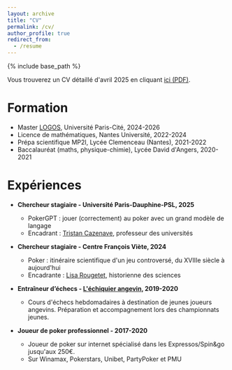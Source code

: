 ```yaml
---
layout: archive
title: "CV"
permalink: /cv/
author_profile: true
redirect_from:
  - /resume
---
```


{% include base_path %}

Vous trouverez un CV détaillé d'avril 2025 en cliquant <a href="/files/CV/CV_04_2025.pdf" target="_blank">ici (PDF)</a>.

Formation
======
* Master [LOGOS](https://master-logos.fr/), Université Paris-Cité, 2024-2026
* Licence de mathématiques, Nantes Université, 2022-2024
* Prépa scientifique MP2I, Lycée Clemenceau (Nantes), 2021-2022
* Baccalauréat (maths, physique-chimie), Lycée David d'Angers, 2020-2021

Expériences
======
* **Chercheur stagiaire - Université Paris-Dauphine-PSL, 2025**
  * PokerGPT : jouer (correctement) au poker avec un grand modèle de langage
  * Encadrant : [Tristan Cazenave](https://www.lamsade.dauphine.fr/~cazenave/index.php), professeur des universités

* **Chercheur stagiaire - Centre François Viète, 2024**
  * Poker : itinéraire scientifique d'un jeu controversé, du XVIIIe siècle à aujourd'hui
  * Encadrante : [Lisa Rougetet](https://nouveau.univ-brest.fr/fr/membre/lisa-rougetet), historienne des sciences

* **Entraîneur d’échecs - [L'échiquier angevin](https://echiquierangevin.jimdoweb.com/), 2019-2020**
  * Cours d'échecs hebdomadaires à destination de jeunes joueurs angevins. Préparation et accompagnement lors des championnats jeunes. 

* **Joueur de poker professionnel - 2017-2020**
  * Joueur de poker sur internet spécialisé dans les Expressos/Spin&go jusqu'aux 250€.
  * Sur Winamax, Pokerstars, Unibet, PartyPoker et PMU


<!---
Masqué :

Skills
======
* Skill 1
* Skill 2
  * Sub-skill 2.1
  * Sub-skill 2.2
  * Sub-skill 2.3
* Skill 3

Publications
======
  <ul>{% for post in site.publications reversed %}
    {% include archive-single-cv.html %}
  {% endfor %}</ul>
  
Talks
======
  <ul>{% for post in site.talks reversed %}
    {% include archive-single-talk-cv.html  %}
  {% endfor %}</ul>
  
Teaching
======
  <ul>{% for post in site.teaching reversed %}
    {% include archive-single-cv.html %}
  {% endfor %}</ul>
  
Service and leadership
======
* Currently signed in to 43 different slack teams

-->